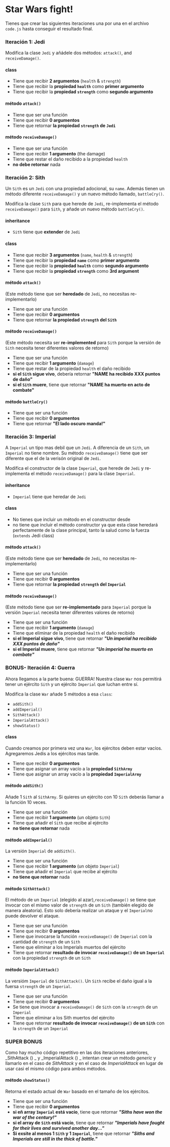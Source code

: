 # Star Wars fight!

Tienes que crear las siguientes iteraciones una por una en el archivo `code.js` hasta conseguir el resultado final.

### Iteración 1: Jedi

Modifica la clase `Jedi` y añádele dos métodos: `attack()`, and `receiveDamage()`.

#### class

- Tiene que recibir **2 argumentos** (`health` & `strength`)
- Tiene que recibir la **propiedad `health`** como **primer argumento**
- Tiene que recibir la **propiedad `strength`** como **segundo argumento**

#### método `attack()`

- Tiene que ser una función
- Tiene que recibir **0 argumentos**
- Tiene que retornar **la propiedad `strength` de `Jedi`**

#### método `receiveDamage()`

- Tiene que ser una función
- Tiene que recibir **1 argumento** (the damage)
- Tiene que restar el daño recibido a la propiedad `health`
- **no debe retornar** nada

### Iteración 2: Sith

Un `Sith` es un `Jedi` con una propiedad adocional, su `name`. Además tienen un método diferente `receiveDamage()` y un nuevo método llamado, `battleCry()`.

Modifica la clase `Sith` para que herede de `Jedi`, re-implementa el método `receiveDamage()` para `Sith`, y añade un nuevo método `battleCry()`.

#### inheritance

- `Sith` tiene que **extender** de `Jedi`

#### class

- Tiene que recibir **3 argumentos** (`name`, `health` & `strength`)
- Tiene que recibir la **propiedad `name`** como **primer argumento**
- Tiene que recibir la **propiedad `health`** como **segundo argumento**
- Tiene que recibir la **propiedad `strength`** como **3rd argument**

#### método `attack()`

(Este método tiene que ser **heredado** de `Jedi`, no necesitas re-implementarlo)

- Tiene que ser una función
- Tiene que recibir **0 argumentos**
- Tiene que retornar **la propiedad `strength` del `Sith`**

#### método `receiveDamage()`

(Este método necesita ser **re-implemented** para `Sith` porque la versión de `Sith` necesita tener diferentes valores de retorno)

- Tiene que ser una función
- Tiene que recibir **1 argumento** (`damage`)
- Tiene que restar de la propiedad `health` el daño recibido
- **si el `Sith` sigue vivo**, debería retornar **"NAME ha recibido XXX puntos de daño"**
- **si el `Sith` muere**, tiene que retornar **"NAME ha muerto en acto de combate"**

#### método `battleCry()`

- Tiene que ser una función
- Tiene que recibir **0 argumentos**
- Tiene que retornar **"El lado oscuro manda!"**

### Iteración 3: Imperial

A `Imperial` un tipo mas debil que un `Jedi`. A diferencia de un `Sith`, un `Imperial` no tiene nombre. Su método `receiveDamage()` tiene que ser diferente que el de la verisón original de `Jedi`.

Modifica el constructor de la clase `Imperial`, que herede de `Jedi` y re-implementa el método `receiveDamage()` para la clase `Imperial`.

#### inheritance

- `Imperial` tiene que heredar de `Jedi`

#### class

- No tienes que incluir un método en el constructor desde 
- no tiene que incluir el método constructor ya que esta clase heredará perfectamente de la clase principal, tanto la salud como la fuerza (`extends` Jedi class)

#### método `attack()`

(Este método tiene que ser **heredado** de `Jedi`, no necesitas re-implementarlo)

- Tiene que ser una función
- Tiene que recibir **0 argumentos**
- Tiene que retornar **la propiedad `strength` del `Imperial`**

#### método `receiveDamage()`

(Este método tiene que ser **re-implementado** para `Imperial` porque la versión `Imperial` necesita tener diferentes valores de retorno)

- Tiene que ser una función
- Tiene que recibir **1 argumento** (`damage`)
- Tiene que eliminar de la propiedad `health` el daño recibido
- **si el Imperial sigue vivo**, tiene que retornar **_"Un imperial ha recibido XXX puntos de daño"_**
- **si el Imperial muere**, tiene que retornar **_"Un imperial ha muerto en combate"_**

### BONUS- Iteración 4: Guerra

Ahora llegamos a la parte buena: GUERRA! Nuestra clase `War` nos permitirá tener un ejército `Sith` y un ejército `Imperial` que luchan entre sí.

Modifica la clase `War` añade 5 métodos a esa `class`:

- `addSith()`
- `addImperial()`
- `SithAttack()`
- `ImperialAttack()`
- `showStatus()`

#### class

Cuando creamos por primera vez una `War`, los ejércitos deben estar vacíos. Agregaremos Jedis a los ejércitos mas tarde.

- Tiene que recibir **0 argumentos**
- Tiene que asignar un array vacío a la **propiedad `SithArmy`**
- Tiene que asignar un array vacío a la **propiedad `ImperialArmy`**

#### método `addSith()`

Añade 1 `Sith` al `SithArmy`. Si quieres un ejército con 10 `Sith` deberás llamar a la función 10 veces.

- Tiene que ser una función
- Tiene que recibir **1 argumento** (un objeto `Sith`)
- Tiene que añadir el `Sith` que recibe al ejército
- **no tiene que retornar** nada

#### método `addImperial()`

La versión `Imperial` de `addSith()`.

- Tiene que ser una función
- Tiene que recibir **1 argumento** (un objeto `Imperial`)
- Tiene que añadir el `Imperial` que recibe al ejército
- **no tiene que retornar** nada

#### método `SithAttack()`

El método de un `Imperial` (elegido al azar),`receiveDamage()` se tiene que invocar con el mismo valor de `strength` de un `Sith` (también elegido de manera aleatoria). Esto solo debería realizar un ataque y el `Imperial`no puede devolver el ataque.

- Tiene que ser una función
- Tiene que recibir **0 argumentos**
- Tiene que invocarse la función `receiveDamage()` de `Imperial` con la cantidad de `strength` de un `Sith`
- Tiene que eliminar a los Imperials muertos del ejército
- Tiene que retornar **resultado de invocar `receiveDamage()` de un `Imperial`** con la propiedad `strength` de un `Sith`

#### método `ImperialAttack()`

La versióm `Imperial` de `SithAttack()`. Un `Sith` recibe el daño igual a la fuersa `strength` de un `Imperial`.

- Tiene que ser una función
- Tiene que recibir **0 argumentos**
- Se tiene que invocar a `receiveDamage()` de `Sith` con la `strength` de un `Imperial`
- Tiene que eliminar a los Sith muertos del ejército
- Tiene que retornar **resultado de invocar `receiveDamage()` de un `Sith`** con la `strength` de un `Imperial`

### SUPER BONUS

Como hay mucho código repetitivo en las dos iteraciones anteriores, _SithAttack () _ y _ImperialAttack () _ intentan crear un método _generic_ y llamarlo en el caso de _SithAttack_ y en el caso de _ImperialAttack_ en lugar de usar casi el mismo código para ambos métodos.

#### método `showStatus()`

Retorna el estado actual de `War` basado en el tamaño de los ejércitos.

- Tiene que ser una función
- Tiene que recibir **0 argumentos**
- **si eñ array `Imperial` está vacío**, tiene que retornar **_"Siths have won the war of the century!"_**
- **si el array de `Sith` está vacío**, tiene que retornar **_"Imperials have fought for their lives and survived another day..."_**
- **Si exsite al menos 1 `Sith` y 1 `Imperial`**, tiene que retornar **_"Siths and Imperials are still in the thick of battle."_**